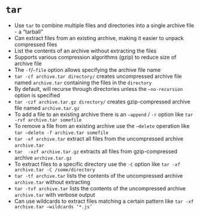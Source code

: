 # `tar`

* Use `tar` to combine multiple files and directories into a single archive file - a “tarball”
* Can extract files from an existing archive, making it easier to unpack compressed files
* List the contents of an archive without extracting the files
* Supports various compression algorithms (gzip) to reduce size of archive file
* The `-f`/`—file` option allows specifying the archive file name
* `tar -cf archive.tar directory/` creates uncompressed archive file named `archive.tar` containing the files in the `directory`
* By default, will recurse through directories unless the `—no-recursion` option is specified
* `tar -czf archive.tar.gz directory/` creates gzip-compressed archive file named `archive.tar.gz`
* To add a file to an existing archive there is an `—append` / `-r` option like `tar -rvf archive.tar somefile`
* To remove a file from an existing archive use the `—delete` operation like `tar —delete -f archive.tar somefile`
* `tar -xf archive.tar` extract all files from the uncompressed archive `archive.tar`
* `tar  -xzf archive.tar.gz` extracts all files from gzip-compressed archive `archive.tar.gz`
* To extract files to a specific directory use the `-C` option like `tar -xf archive.tar -C /some/directory`
* `tar -tf archive.tar` lists the contents of the uncompressed archive `archive.tar` without extracting
* `tar -tvf archive.tar` lists the contents of the uncompressed archive `archive.tar` with verbose output
* Can use wildcards to extract files matching a certain pattern like `tar -xf archive.tar —wildcards ‘*.js’`
